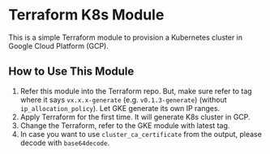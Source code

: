 # Terraform K8s Module

This is a simple Terraform module to provision a Kubernetes cluster in Google Cloud Platform (GCP).

## How to Use This Module

1) Refer this module into the Terraform repo. But, make sure refer to tag where it says `vx.x.x-generate` (e.g. `v0.1.3-generate`)  (without `ip_allocation_policy`). Let GKE generate its own IP ranges.
2) Apply Terraform for the first time. It will generate K8s cluster in GCP.
3) Change the Terraform, refer to the GKE module with latest tag.
4) In case you want to use `cluster_ca_certificate` from the output, please decode with `base64decode`.
